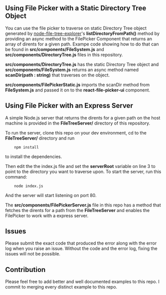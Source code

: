 ## Using File Picker with a Static Directory Tree Object

You can use the file picker to traverse on static Directory Tree object generated by [node-file-tree-explorer](https://github.com/SwapnilB31/node-file-tree)'s **listDirectoryFromPath()** method by providing an async method to the FilePicker Component that returns an array of dirents for a given path. Exampe code showing how to do that can be found in **src/components/FileSystem.js** and **src/components/DirectoryTree.js** files in this repository. 

**src/components/DirectoryTree.js** has the static Directory Tree object and **src/components/FileSystem.js** returns an async method named **scanDir(path : string)** that traverses on the object.

**src/components/FilePickerStatic.js** imports the scanDir method from **FileSystem.js** and passed it on to the **react-file-picker-ui** component.

## Using File Picker with an Express Server

A simple Node.js server that returns the dirents for a given path on the host machine is provided in the **FileTreeServer/** directory of this repository.

To run the server, clone this repo on your dev environment, cd to the **FileTreeServer/** directory and run 

```
    npm install
```

to install the dependencies.

Then edit the the index.js file and set the **serverRoot** variable on line 3 to point to the directory you want to traverse upon. To start the server, run this command:

```
    node index.js
```

And the server will start listening on port 80.

The **src/components/FilePickerServer.js** file in this repo has a method that fetches the dirents for a path from the **FileTreeServer** and enables the FilePicker to work with a express server.

## Issues

Please submit the exact code that produced the error along with the error log when you raise an issue. Without the code and the error log, fixing the issues will not be possible.

## Contribution

Please feel free to add better and well documented examples to this repo. I commit to merging every distinct example to this repo.




